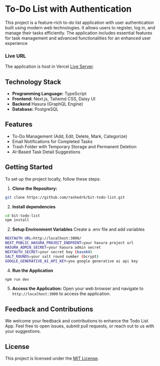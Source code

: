 # To-Do List with Authentication

This project is a feature-rich to-do list application with user authentication built using modern web technologies. It allows users to register, log in, and manage their tasks efficiently. The application includes essential features for task management and advanced functionalities for an enhanced user experience


### Live URL

The application is host in Vercel 
 [Live Server](https://bit-todo-list.vercel.app/).


## Technology Stack

- **Programming Language:** TypeScript
- **Frontend:** Next.js, Tailwind CSS, Daisy UI
- **Backend** Hasura (GraphQL Engine)
- **Database:** PostgreSQL

## Features
- To-Do Management (Add, Edit, Delete, Mark, Categorize)
- Email Notifications for Completed Tasks
- Trash Folder with Temporary Storage and Permanent Deletion
- AI-Based Task Detail Suggestions

## Getting Started

To set up the project locally, follow these steps:

1. **Clone the Repository:**


```bash
git clone https://github.com/rashedrk/bit-todo-list.git
```

2. **Install dependencies**
```bash
cd bit-todo-list
npm install

```

2. **Setup Environment Variables**
Create a .env file and add variables
```bash
NEXTAUTH_URL=http://localhost:3000/
NEXT_PUBLIC_HASURA_PROJECT_ENDPOINT=your hasura project url
HASURA_ADMIN_SECRET=your hasura admin secret
NEXTAUTH_SECRET=your secret key (base64)
SALT_ROUNDS=your salt round number (bcrypt)
GOOGLE_GENERATIVE_AI_API_KEY=you google generative ai api key

```

4. **Run the Application**
```bash
npm run dev
```

5. **Access the Application:**
Open your web browser and navigate to `http://localhost:3000` to access the application.


## Feedback and Contributions

We welcome your feedback and contributions to enhance the Todo List App. Feel free to open issues, submit pull requests, or reach out to us with your suggestions.

## License

This project is licensed under the [MIT License](LICENSE).

